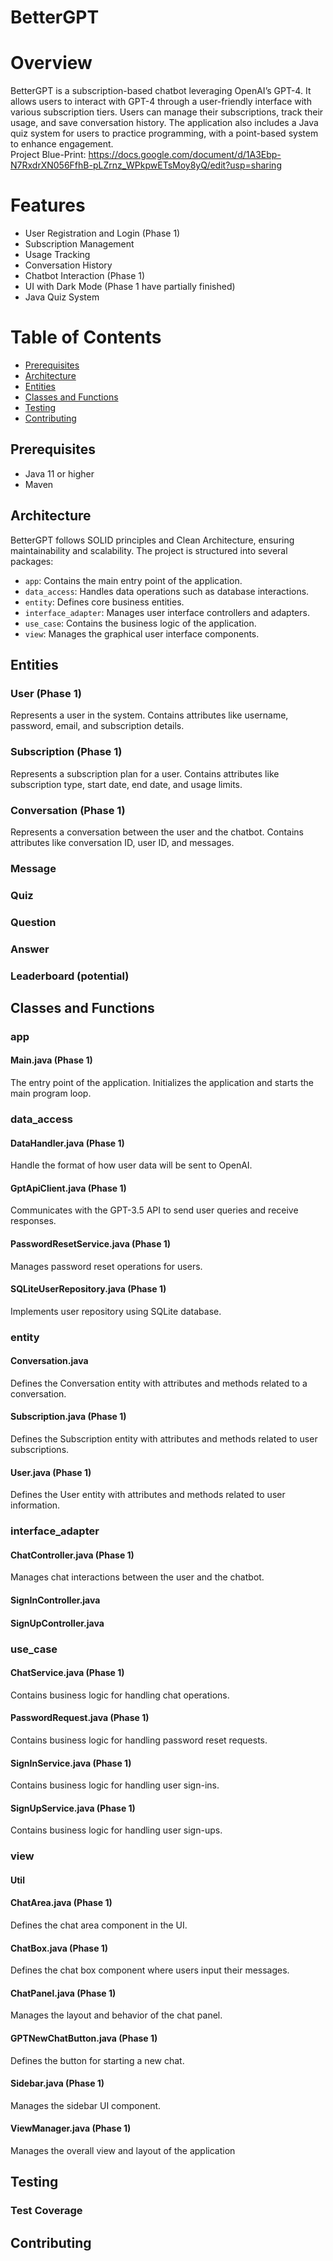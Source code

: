 # BetterGPT
# Overview
BetterGPT is a subscription-based chatbot leveraging OpenAI’s GPT-4. It allows users to interact with GPT-4 through a user-friendly interface with various subscription tiers. Users can manage their subscriptions, track their usage, and save conversation history. The application also includes a Java quiz system for users to practice programming, with a point-based system to enhance engagement.
<br>Project Blue-Print: https://docs.google.com/document/d/1A3Ebp-N7RxdrXN056FfhB-pLZrnz_WPkpwETsMoy8yQ/edit?usp=sharing
# Features
- User Registration and Login (Phase 1)
- Subscription Management
- Usage Tracking
- Conversation History
- Chatbot Interaction (Phase 1)
- UI with Dark Mode (Phase 1 have partially finished)
- Java Quiz System
# Table of Contents
- [Prerequisites](#prerequisites)
- [Architecture](#architecture)
- [Entities](#entities)
- [Classes and Functions](#classes-and-functions)
- [Testing](#testing)
- [Contributing](#contributing)


## Prerequisites

- Java 11 or higher
- Maven

## Architecture

BetterGPT follows SOLID principles and Clean Architecture, ensuring maintainability and scalability. The project is structured into several packages:

- `app`: Contains the main entry point of the application.
- `data_access`: Handles data operations such as database interactions.
- `entity`: Defines core business entities.
- `interface_adapter`: Manages user interface controllers and adapters.
- `use_case`: Contains the business logic of the application.
- `view`: Manages the graphical user interface components.

## Entities

### User (Phase 1)
Represents a user in the system. Contains attributes like username, password, email, and subscription details.

### Subscription (Phase 1)
Represents a subscription plan for a user. Contains attributes like subscription type, start date, end date, and usage limits.

### Conversation (Phase 1)
Represents a conversation between the user and the chatbot. Contains attributes like conversation ID, user ID, and messages.

### Message

### Quiz

### Question

### Answer

### Leaderboard (potential)

## Classes and Functions

### app

#### Main.java (Phase 1)
The entry point of the application. Initializes the application and starts the main program loop.

### data_access

#### DataHandler.java (Phase 1)
Handle the format of how user data will be sent to OpenAI.

#### GptApiClient.java (Phase 1)
Communicates with the GPT-3.5 API to send user queries and receive responses.

#### PasswordResetService.java (Phase 1)
Manages password reset operations for users.

#### SQLiteUserRepository.java (Phase 1)
Implements user repository using SQLite database.

### entity

#### Conversation.java
Defines the Conversation entity with attributes and methods related to a conversation.

#### Subscription.java (Phase 1)
Defines the Subscription entity with attributes and methods related to user subscriptions.

#### User.java (Phase 1)
Defines the User entity with attributes and methods related to user information.

### interface_adapter

#### ChatController.java (Phase 1)
Manages chat interactions between the user and the chatbot.

#### SignInController.java

#### SignUpController.java

### use_case

#### ChatService.java (Phase 1)
Contains business logic for handling chat operations.

#### PasswordRequest.java (Phase 1)
Contains business logic for handling password reset requests.

#### SignInService.java (Phase 1)
Contains business logic for handling user sign-ins.

#### SignUpService.java (Phase 1)
Contains business logic for handling user sign-ups.

### view

#### Util

#### ChatArea.java (Phase 1)
Defines the chat area component in the UI.

#### ChatBox.java (Phase 1)
Defines the chat box component where users input their messages.

#### ChatPanel.java (Phase 1)
Manages the layout and behavior of the chat panel.

#### GPTNewChatButton.java (Phase 1)
Defines the button for starting a new chat.

#### Sidebar.java (Phase 1)
Manages the sidebar UI component.

#### ViewManager.java (Phase 1)
Manages the overall view and layout of the application

## Testing
### Test Coverage

## Contributing

